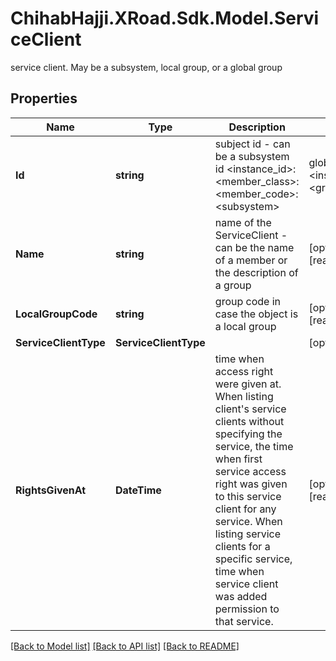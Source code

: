 # ChihabHajji.XRoad.Sdk.Model.ServiceClient
service client. May be a subsystem, local group, or a global group

## Properties

Name | Type | Description | Notes
------------ | ------------- | ------------- | -------------
**Id** | **string** | subject id - can be a subsystem id &lt;instance_id&gt;:&lt;member_class&gt;:&lt;member_code&gt;:&lt;subsystem&gt; | globalgroup id &lt;instance_id&gt;:&lt;group_code&gt; | localgroup resource id in number format &lt;id&gt; | 
**Name** | **string** | name of the ServiceClient - can be the name of a member or the description of a group | [optional] [readonly] 
**LocalGroupCode** | **string** | group code in case the object is a local group | [optional] [readonly] 
**ServiceClientType** | **ServiceClientType** |  | [optional] 
**RightsGivenAt** | **DateTime** | time when access right were given at. When listing client&#39;s service clients without specifying the service, the time when first service access right was given to this service client for any service. When listing service clients for a specific service, time when service client was added permission to that service. | [optional] [readonly] 

[[Back to Model list]](../README.md#documentation-for-models) [[Back to API list]](../README.md#documentation-for-api-endpoints) [[Back to README]](../README.md)

